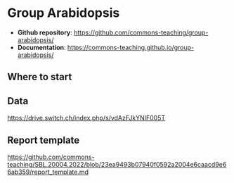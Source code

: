 # Group Arabidopsis



- **Github repository**: <https://github.com/commons-teaching/group-arabidopsis/>
- **Documentation**: <https://commons-teaching.github.io/group-arabidopsis/>

## Where to start

## Data
https://drive.switch.ch/index.php/s/vdAzFJkYNIF005T

## Report template

https://github.com/commons-teaching/SBL.20004.2022/blob/23ea9493b07940f0592a2004e6caacd9e66ab359/report_template.md

